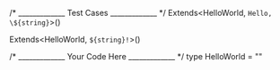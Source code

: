 /* _____________ Test Cases _____________ */
Extends<HelloWorld, `Hello, \${string}`>()

Extends<HelloWorld, `${string}!`>()

/* _____________ Your Code Here _____________ */
type HelloWorld = "" 
